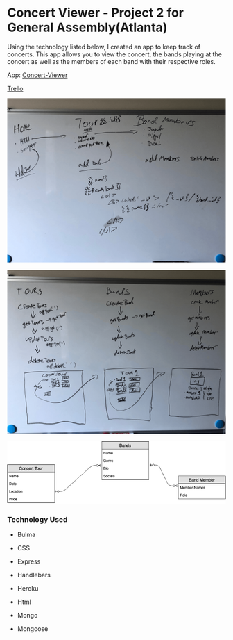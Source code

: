 
# Concert Viewer - Project 2 for General Assembly(Atlanta)


Using the technology listed below, I created an app to keep track of concerts. This app allows you to view the concert, the bands playing at the concert as well as the members of each band with their respective roles. 



App: [Concert-Viewer](https://concert-viewer.herokuapp.com/)

[Trello](https://trello.com/b/U7GwgOkF/concert-viewer)

![whiteboarding](IMG-0503.png)


![wireframe](IMG-0504.png)


![ERD](ConcertTour.png)


### Technology Used


* Bulma


* CSS


* Express


* Handlebars


* Heroku


* Html


* Mongo


* Mongoose




